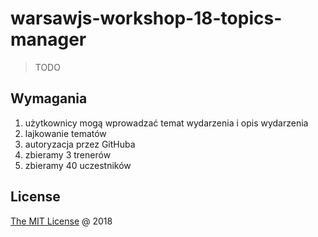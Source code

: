 # warsawjs-workshop-18-topics-manager 

> TODO

## Wymagania

1. użytkownicy mogą wprowadzać temat wydarzenia i opis wydarzenia
2. lajkowanie tematów
3. autoryzacja przez GitHuba
4. zbieramy 3 trenerów
5. zbieramy 40 uczestników

## License

[The MIT License](http://piecioshka.mit-license.org) @ 2018

